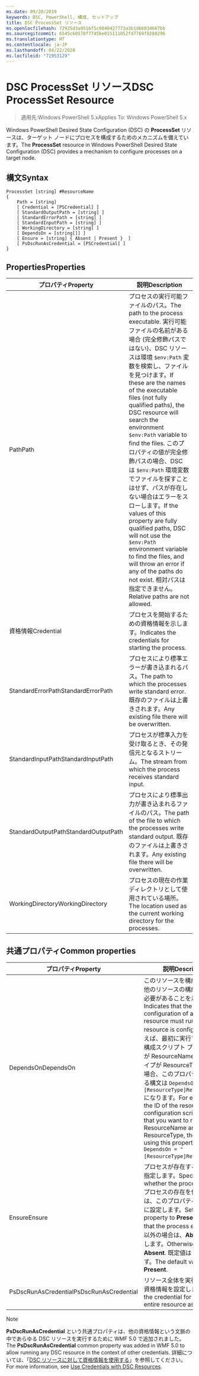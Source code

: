 ```yaml
---
ms.date: 09/20/2019
keywords: DSC, PowerShell, 構成, セットアップ
title: DSC ProcessSet リソース
ms.openlocfilehash: 72925d3a9516f5c0040427773a3b1d66034667bb
ms.sourcegitcommit: 6545c60578f7745be015111052fd7769f8289296
ms.translationtype: HT
ms.contentlocale: ja-JP
ms.lasthandoff: 04/22/2020
ms.locfileid: "71953129"
---
```

# <a name="dsc-processset-resource"></a><span data-ttu-id="08b4a-103">DSC ProcessSet リソース</span><span class="sxs-lookup"><span data-stu-id="08b4a-103">DSC ProcessSet Resource</span></span>

> <span data-ttu-id="08b4a-104">適用先:Windows PowerShell 5.x</span><span class="sxs-lookup"><span data-stu-id="08b4a-104">Applies To: Windows PowerShell 5.x</span></span>

<span data-ttu-id="08b4a-105">Windows PowerShell Desired State Configuration (DSC) の **ProcessSet** リソースは、ターゲット ノードにプロセスを構成するためのメカニズムを備えています。</span><span class="sxs-lookup"><span data-stu-id="08b4a-105">The **ProcessSet** resource in Windows PowerShell Desired State Configuration (DSC) provides a mechanism to configure processes on a target node.</span></span>

## <a name="syntax"></a><span data-ttu-id="08b4a-106">構文</span><span class="sxs-lookup"><span data-stu-id="08b4a-106">Syntax</span></span>

```Syntax
ProcessSet [string] #ResourceName
{
    Path = [string]
    [ Credential = [PSCredential] ]
    [ StandardOutputPath = [string] ]
    [ StandardErrorPath = [string] ]
    [ StandardInputPath = [string] ]
    [ WorkingDirectory = [string] ]
    [ DependsOn = [string[]] ]
    [ Ensure = [string] { Absent | Present }  ]
    [ PsDscRunAsCredential = [PSCredential] ]
}
```

## <a name="properties"></a><span data-ttu-id="08b4a-107">Properties</span><span class="sxs-lookup"><span data-stu-id="08b4a-107">Properties</span></span>

|<span data-ttu-id="08b4a-108">プロパティ</span><span class="sxs-lookup"><span data-stu-id="08b4a-108">Property</span></span> |<span data-ttu-id="08b4a-109">説明</span><span class="sxs-lookup"><span data-stu-id="08b4a-109">Description</span></span> |
|---|---|
|<span data-ttu-id="08b4a-110">Path</span><span class="sxs-lookup"><span data-stu-id="08b4a-110">Path</span></span> |<span data-ttu-id="08b4a-111">プロセスの実行可能ファイルのパス。</span><span class="sxs-lookup"><span data-stu-id="08b4a-111">The path to the process executable.</span></span> <span data-ttu-id="08b4a-112">実行可能ファイルの名前がある場合 (完全修飾パスではない)、DSC リソースは環境 `$env:Path` 変数を検索し、ファイルを見つけます。</span><span class="sxs-lookup"><span data-stu-id="08b4a-112">If these are the names of the executable files (not fully qualified paths), the DSC resource will search the environment `$env:Path` variable to find the files.</span></span> <span data-ttu-id="08b4a-113">このプロパティの値が完全修飾パスの場合、DSC は `$env:Path` 環境変数でファイルを探すことはせず、パスが存在しない場合はエラーをスローします。</span><span class="sxs-lookup"><span data-stu-id="08b4a-113">If the values of this property are fully qualified paths, DSC will not use the `$env:Path` environment variable to find the files, and will throw an error if any of the paths do not exist.</span></span> <span data-ttu-id="08b4a-114">相対パスは指定できません。</span><span class="sxs-lookup"><span data-stu-id="08b4a-114">Relative paths are not allowed.</span></span> |
|<span data-ttu-id="08b4a-115">資格情報</span><span class="sxs-lookup"><span data-stu-id="08b4a-115">Credential</span></span> |<span data-ttu-id="08b4a-116">プロセスを開始するための資格情報を示します。</span><span class="sxs-lookup"><span data-stu-id="08b4a-116">Indicates the credentials for starting the process.</span></span> |
|<span data-ttu-id="08b4a-117">StandardErrorPath</span><span class="sxs-lookup"><span data-stu-id="08b4a-117">StandardErrorPath</span></span> |<span data-ttu-id="08b4a-118">プロセスにより標準エラーが書き込まれるパス。</span><span class="sxs-lookup"><span data-stu-id="08b4a-118">The path to which the processes write standard error.</span></span> <span data-ttu-id="08b4a-119">既存のファイルは上書きされます。</span><span class="sxs-lookup"><span data-stu-id="08b4a-119">Any existing file there will be overwritten.</span></span> |
|<span data-ttu-id="08b4a-120">StandardInputPath</span><span class="sxs-lookup"><span data-stu-id="08b4a-120">StandardInputPath</span></span> |<span data-ttu-id="08b4a-121">プロセスが標準入力を受け取るとき、その発信元となるストリーム。</span><span class="sxs-lookup"><span data-stu-id="08b4a-121">The stream from which the process receives standard input.</span></span> |
|<span data-ttu-id="08b4a-122">StandardOutputPath</span><span class="sxs-lookup"><span data-stu-id="08b4a-122">StandardOutputPath</span></span> |<span data-ttu-id="08b4a-123">プロセスにより標準出力が書き込まれるファイルのパス。</span><span class="sxs-lookup"><span data-stu-id="08b4a-123">The path of the file to which the processes write standard output.</span></span> <span data-ttu-id="08b4a-124">既存のファイルは上書きされます。</span><span class="sxs-lookup"><span data-stu-id="08b4a-124">Any existing file there will be overwritten.</span></span> |
|<span data-ttu-id="08b4a-125">WorkingDirectory</span><span class="sxs-lookup"><span data-stu-id="08b4a-125">WorkingDirectory</span></span> |<span data-ttu-id="08b4a-126">プロセスの現在の作業ディレクトリとして使用されている場所。</span><span class="sxs-lookup"><span data-stu-id="08b4a-126">The location used as the current working directory for the processes.</span></span> |

## <a name="common-properties"></a><span data-ttu-id="08b4a-127">共通プロパティ</span><span class="sxs-lookup"><span data-stu-id="08b4a-127">Common properties</span></span>

|<span data-ttu-id="08b4a-128">プロパティ</span><span class="sxs-lookup"><span data-stu-id="08b4a-128">Property</span></span> |<span data-ttu-id="08b4a-129">説明</span><span class="sxs-lookup"><span data-stu-id="08b4a-129">Description</span></span> |
|---|---|
|<span data-ttu-id="08b4a-130">DependsOn</span><span class="sxs-lookup"><span data-stu-id="08b4a-130">DependsOn</span></span> |<span data-ttu-id="08b4a-131">このリソースを構成する前に、他のリソースの構成を実行する必要があることを示します。</span><span class="sxs-lookup"><span data-stu-id="08b4a-131">Indicates that the configuration of another resource must run before this resource is configured.</span></span> <span data-ttu-id="08b4a-132">たとえば、最初に実行するリソース構成スクリプト ブロックの ID が ResourceName で、そのタイプが ResourceType である場合、このプロパティを使用する構文は `DependsOn = "[ResourceType]ResourceName"` になります。</span><span class="sxs-lookup"><span data-stu-id="08b4a-132">For example, if the ID of the resource configuration script block that you want to run first is ResourceName and its type is ResourceType, the syntax for using this property is `DependsOn = "[ResourceType]ResourceName"`.</span></span> |
|<span data-ttu-id="08b4a-133">Ensure</span><span class="sxs-lookup"><span data-stu-id="08b4a-133">Ensure</span></span> |<span data-ttu-id="08b4a-134">プロセスが存在するかどうかを指定します。</span><span class="sxs-lookup"><span data-stu-id="08b4a-134">Specifies whether the processes exists.</span></span> <span data-ttu-id="08b4a-135">プロセスの存在を保証するには、このプロパティを **Present** に設定します。</span><span class="sxs-lookup"><span data-stu-id="08b4a-135">Set this property to **Present** to ensure that the process exists.</span></span> <span data-ttu-id="08b4a-136">それ以外の場合は、**Absent** に設定します。</span><span class="sxs-lookup"><span data-stu-id="08b4a-136">Otherwise, set it to **Absent**.</span></span> <span data-ttu-id="08b4a-137">既定値は **Present** です。</span><span class="sxs-lookup"><span data-stu-id="08b4a-137">The default value is **Present**.</span></span> |
|<span data-ttu-id="08b4a-138">PsDscRunAsCredential</span><span class="sxs-lookup"><span data-stu-id="08b4a-138">PsDscRunAsCredential</span></span> |<span data-ttu-id="08b4a-139">リソース全体を実行するための資格情報を設定します。</span><span class="sxs-lookup"><span data-stu-id="08b4a-139">Sets the credential for running the entire resource as.</span></span> |

> [!NOTE]
> <span data-ttu-id="08b4a-140">**PsDscRunAsCredential** という共通プロパティは、他の資格情報という文脈の中であらゆる DSC リソースを実行するために WMF 5.0 で追加されました。</span><span class="sxs-lookup"><span data-stu-id="08b4a-140">The **PsDscRunAsCredential** common property was added in WMF 5.0 to allow running any DSC resource in the context of other credentials.</span></span> <span data-ttu-id="08b4a-141">詳細については、「[DSC リソースに対して資格情報を使用する](../../../configurations/runasuser.md)」を参照してください。</span><span class="sxs-lookup"><span data-stu-id="08b4a-141">For more information, see [Use Credentials with DSC Resources](../../../configurations/runasuser.md).</span></span>